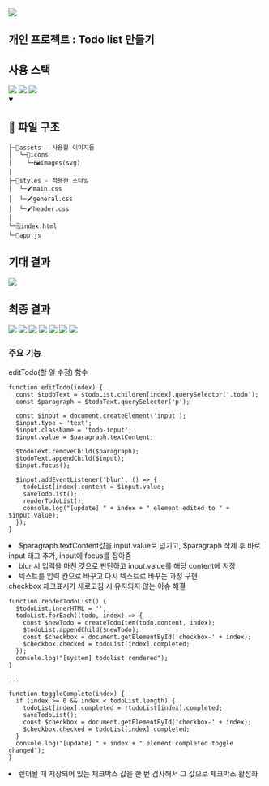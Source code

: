 <img src="https://capsule-render.vercel.app/api?type=waving&color=auto&height=200&section=header&text=childevnote&fontSize=90" />
<h2>개인 프로젝트 : Todo list 만들기</h2>
<summary><h2>사용 스택</h2></summary> 
<div>
  <img src="https://img.shields.io/badge/JavaScript-F7DF1E?style=flat&logo=JavaScript&logoColor=white" />
  <img src="https://img.shields.io/badge/HTML5-E34F26?style=flat&logo=HTML5&logoColor=white" />
	<img src="https://img.shields.io/badge/CSS3-1572B6?style=flat&logo=CSS3&logoColor=white" />
</div>

<details open>
<summary><h2>📂 파일 구조</h2></summary>
<div markdown="1">


```
├─📂assets - 사용할 이미지들
│  └─📂icons
│    └─🖼️images(svg)
│ 
├─📂styles - 적용한 스타일
│  └─🖌️main.css
│  └─🖌️general.css
│  └─🖌️header.css
│ 
└─🗒️index.html
└─🚀app.js
```

</div>
</details>

<summary><h2>기대 결과</h2></summary>
<img src="assets\images\1.gif">

<summary><h2>최종 결과</h2></summary>
<img src="assets\images\2.jpg">
<img src="assets\images\3.jpg">
<img src="assets\images\4.jpg">
<img src="assets\images\5.jpg">
<img src="assets\images\6.jpg">
<img src="assets\images\7.jpg">
<img src="assets\images\8.jpg">



<h3>주요 기능</h3>

<summary> editTodo(할 일 수정) 함수</summary>
 
```  
function editTodo(index) {
  const $todoText = $todoList.children[index].querySelector('.todo');
  const $paragraph = $todoText.querySelector('p');

  const $input = document.createElement('input');
  $input.type = 'text';
  $input.className = 'todo-input';
  $input.value = $paragraph.textContent;

  $todoText.removeChild($paragraph);
  $todoText.appendChild($input);
  $input.focus();

  $input.addEventListener('blur', () => {
    todoList[index].content = $input.value;
    saveTodoList();
    renderTodoList();
    console.log("[update] " + index + " element edited to " + $input.value);
  });
}
```
<li>
   $paragraph.textContent값을 input.value로 넘기고, $paragraph 삭제 후 바로 input 태그 추가, input에 focus를 잡아줌
</li>
<li>
  blur 시 입력을 마친 것으로 판단하고 input.value를 해당 content에 저장
</li>
<li>
  텍스트를 입력 칸으로 바꾸고 다시 텍스트로 바꾸는 과정 구현
</li>

<summary> checkbox 체크표시가 새로고침 시 유지되지 않는 이슈 해결 </summary>
 
```  
function renderTodoList() {
  $todoList.innerHTML = '';
  todoList.forEach((todo, index) => {
    const $newTodo = createTodoItem(todo.content, index);
    $todoList.appendChild($newTodo);
    const $checkbox = document.getElementById('checkbox-' + index);
    $checkbox.checked = todoList[index].completed;
  });
  console.log("[system] todolist rendered");
}

...

function toggleComplete(index) {
  if (index >= 0 && index < todoList.length) {
    todoList[index].completed = !todoList[index].completed;
    saveTodoList();
    const $checkbox = document.getElementById('checkbox-' + index);
    $checkbox.checked = todoList[index].completed;
  }
  console.log("[update] " + index + " element completed toggle changed");
}
```
<li>
  렌더될 때 저장되어 있는 체크박스 값을 한 번 검사해서 그 값으로 체크박스 활성화
</li>


